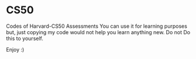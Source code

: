 # CS50
Codes of Harvard-CS50  Assessments 
You can use it for learning purposes but, just copying my code would not help you learn anything new.
Do not Do this to yourself.

Enjoy :)
